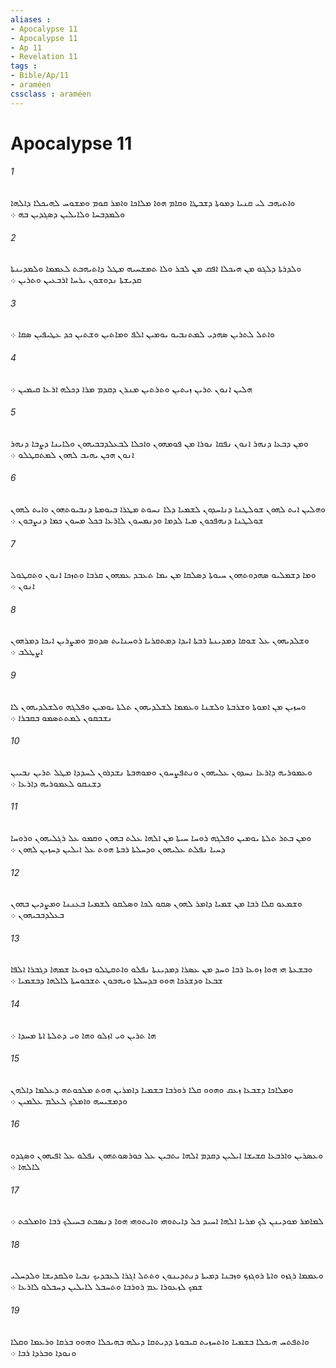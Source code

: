 ```yaml
---
aliases : 
- Apocalypse 11
- Apocalypse 11
- Ap 11
- Revelation 11
tags : 
- Bible/Ap/11
- araméen
cssclass : araméen
---
```


# Apocalypse 11

###### 1
ܘܐܬܝܗܒ ܠܝ ܩܢܝܐ ܕܡܘܬܐ ܕܫܒܛܐ ܘܩܐܡ ܗܘܐ ܡܠܐܟܐ ܘܐܡܪ ܩܘܡ ܘܡܫܘܚ ܠܗܝܟܠܐ ܕܐܠܗܐ ܘܠܡܕܒܚܐ ܘܠܐܝܠܝܢ ܕܤܓܕܝܢ ܒܗ ܀
###### 2
ܘܠܕܪܬܐ ܕܠܓܘ ܡܢ ܗܝܟܠܐ ܐܦܩ ܡܢ ܠܒܪ ܘܠܐ ܬܡܫܚܝܗ ܡܛܠ ܕܐܬܝܗܒܬ ܠܥܡܡܐ ܘܠܡܕܝܢܬܐ ܩܕܝܫܬܐ ܢܕܘܫܘܢ ܝܪܚܐ ܐܪܒܥܝܢ ܘܬܪܝܢ ܀
###### 3
ܘܐܬܠ ܠܬܪܝܢ ܤܗܕܝ ܠܡܬܢܒܝܘ ܝܘܡܝܢ ܐܠܦ ܘܡܐܬܝܢ ܘܫܬܝܢ ܟܕ ܥܛܝܦܝܢ ܤܩܐ ܀
###### 4
ܗܠܝܢ ܐܢܘܢ ܬܪܝܢ ܙܝܬܝܢ ܘܬܪܬܝܢ ܡܢܪܢ ܕܩܕܡ ܡܪܐ ܕܟܠܗ ܐܪܥܐ ܩܝܡܝܢ ܀
###### 5
ܘܡܢ ܕܒܥܐ ܕܢܗܪ ܐܢܘܢ ܢܦܩܐ ܢܘܪܐ ܡܢ ܦܘܡܗܘܢ ܘܐܟܠܐ ܠܒܥܠܕܒܒܝܗܘܢ ܘܠܐܝܢܐ ܕܨܒܐ ܕܢܗܪ ܐܢܘܢ ܗܟܢ ܝܗܝܒ ܠܗܘܢ ܠܡܬܩܛܠܘ ܀
###### 6
ܘܗܠܝܢ ܐܝܬ ܠܗܘܢ ܫܘܠܛܢܐ ܕܢܐܚܕܘܢ ܠܫܡܝܐ ܕܠܐ ܢܚܘܬ ܡܛܪܐ ܒܝܘܡܬܐ ܕܢܒܝܘܬܗܘܢ ܘܐܝܬ ܠܗܘܢ ܫܘܠܛܢܐ ܕܢܗܦܟܘܢ ܡܝܐ ܠܕܡܐ ܘܕܢܡܚܘܢ ܠܐܪܥܐ ܒܟܠ ܡܚܘܢ ܟܡܐ ܕܢܨܒܘܢ ܀
###### 7
ܘܡܐ ܕܫܡܠܝܘ ܤܗܕܘܬܗܘܢ ܚܝܘܬܐ ܕܤܠܩܐ ܡܢ ܝܡܐ ܬܥܒܕ ܥܡܗܘܢ ܩܪܒܐ ܘܬܙܟܐ ܐܢܘܢ ܘܬܩܛܘܠ ܐܢܘܢ ܀
###### 8
ܘܫܠܕܝܗܘܢ ܥܠ ܫܘܩܐ ܕܡܕܝܢܬܐ ܪܒܬܐ ܐܝܕܐ ܕܡܬܩܪܝܐ ܪܘܚܢܐܝܬ ܤܕܘܡ ܘܡܨܪܝܢ ܐܝܟܐ ܕܡܪܗܘܢ ܐܨܛܠܒ ܀
###### 9
ܘܚܙܝܢ ܡܢ ܐܡܘܬܐ ܘܫܪܒܬܐ ܘܠܫܢܐ ܘܥܡܡܐ ܠܫܠܕܝܗܘܢ ܬܠܬܐ ܝܘܡܝܢ ܘܦܠܓܗ ܘܠܫܠܕܝܗܘܢ ܠܐ ܢܫܒܩܘܢ ܠܡܬܬܤܡܘ ܒܩܒܪܐ ܀
###### 10
ܘܥܡܘܪܝܗ ܕܐܪܥܐ ܢܚܕܘܢ ܥܠܝܗܘܢ ܘܢܬܦܨܚܘܢ ܘܡܘܗܒܬܐ ܢܫܕܪܘܢ ܠܚܕܕܐ ܡܛܠ ܬܪܝܢ ܢܒܝܝܢ ܕܫܢܩܘ ܠܥܡܘܪܝܗ ܕܐܪܥܐ ܀
###### 11
ܘܡܢ ܒܬܪ ܬܠܬܐ ܝܘܡܝܢ ܘܦܠܓܗ ܪܘܚܐ ܚܝܬܐ ܡܢ ܐܠܗܐ ܥܠܬ ܒܗܘܢ ܘܩܡܘ ܥܠ ܪܓܠܝܗܘܢ ܘܪܘܚܐ ܕܚܝܐ ܢܦܠܬ ܥܠܝܗܘܢ ܘܕܚܠܬܐ ܪܒܬܐ ܗܘܬ ܥܠ ܐܝܠܝܢ ܕܚܙܝܢ ܠܗܘܢ ܀
###### 12
ܘܫܡܥܘ ܩܠܐ ܪܒܐ ܡܢ ܫܡܝܐ ܕܐܡܪ ܠܗܘܢ ܤܩܘ ܠܟܐ ܘܤܠܩܘ ܠܫܡܝܐ ܒܥܢܢܐ ܘܡܨܕܝܢ ܒܗܘܢ ܒܥܠܕܒܒܝܗܘܢ ܀
###### 13
ܘܒܫܥܬܐ ܗܝ ܗܘܐ ܙܘܥܐ ܪܒܐ ܘܚܕ ܡܢ ܥܤܪܐ ܕܡܕܝܢܬܐ ܢܦܠܘ ܘܐܬܩܛܠܘ ܒܙܘܥܐ ܫܡܗܐ ܕܓܒܪܐ ܐܠܦܐ ܫܒܥܐ ܘܕܫܪܟܐ ܗܘܘ ܒܕܚܠܬܐ ܘܝܗܒܘܢ ܬܫܒܘܚܬܐ ܠܐܠܗܐ ܕܒܫܡܝܐ ܀
###### 14
ܗܐ ܬܪܝܢ ܘܝ ܐܙܠܘ ܘܗܐ ܘܝ ܕܬܠܬܐ ܐܬܐ ܡܚܕܐ ܀
###### 15
ܘܡܠܐܟܐ ܕܫܒܥܐ ܙܥܩ ܘܗܘܘ ܩܠܐ ܪܘܪܒܐ ܒܫܡܝܐ ܕܐܡܪܝܢ ܗܘܬ ܡܠܟܘܬܗ ܕܥܠܡܐ ܕܐܠܗܢ ܘܕܡܫܝܚܗ ܘܐܡܠܟ ܠܥܠܡ ܥܠܡܝܢ ܀
###### 16
ܘܥܤܪܝܢ ܘܐܪܒܥܐ ܩܫܝܫܐ ܐܝܠܝܢ ܕܩܕܡ ܐܠܗܐ ܝܬܒܝܢ ܥܠ ܟܘܪܤܘܬܗܘܢ ܢܦܠܘ ܥܠ ܐܦܝܗܘܢ ܘܤܓܕܘ ܠܐܠܗܐ ܀
###### 17
ܠܡܐܡܪ ܡܘܕܝܢܢ ܠܟ ܡܪܝܐ ܐܠܗܐ ܐܚܝܕ ܟܠ ܕܐܝܬܘܗܝ ܘܐܝܬܘܗܝ ܗܘܐ ܕܢܤܒܬ ܒܚܝܠܟ ܪܒܐ ܘܐܡܠܟܬ ܀
###### 18
ܘܥܡܡܐ ܪܓܙܘ ܘܐܬܐ ܪܘܓܙܟ ܘܙܒܢܐ ܕܡܝܬܐ ܕܢܬܕܝܢܘܢ ܘܬܬܠ ܐܓܪܐ ܠܥܒܕܝܟ ܢܒܝܐ ܘܠܩܕܝܫܐ ܘܠܕܚܠܝ ܫܡܟ ܠܙܥܘܪܐ ܥܡ ܪܘܪܒܐ ܘܬܚܒܠ ܠܐܝܠܝܢ ܕܚܒܠܘ ܠܐܪܥܐ ܀
###### 19
ܘܐܬܦܬܚ ܗܝܟܠܐ ܒܫܡܝܐ ܘܐܬܚܙܝܬ ܩܝܒܘܬܐ ܕܕܝܬܩܐ ܕܝܠܗ ܒܗܝܟܠܐ ܘܗܘܘ ܒܪܩܐ ܘܪܥܡܐ ܘܩܠܐ ܘܢܘܕܐ ܘܒܪܕܐ ܪܒܐ ܀
